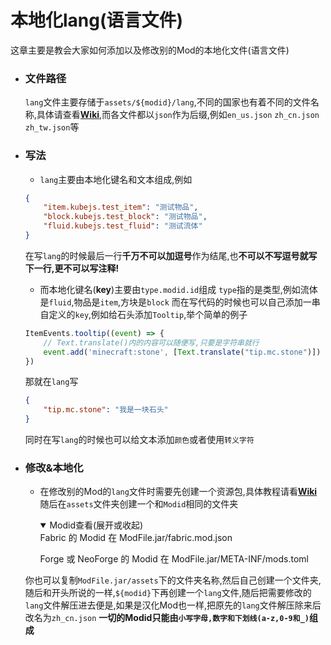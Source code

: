 # 本地化lang(语言文件)
这章主要是教会大家如何添加以及修改别的Mod的本地化文件(语言文件)

* ### 文件路径
  `lang`文件主要存储于`assets/${modid}/lang`,不同的国家也有着不同的文件名称,具体请查看[**Wiki**](https://zh.minecraft.wiki/w/语言),而各文件都以`json`作为后缀,例如`en_us.json` `zh_cn.json` `zh_tw.json`等 

* ### 写法
  * `lang`主要由本地化键名和文本组成,例如
  ```json
  {
      "item.kubejs.test_item": "测试物品",
      "block.kubejs.test_block": "测试物品",
      "fluid.kubejs.test_fluid": "测试流体"
  }
  ```
  在写`lang`的时候最后一行**千万不可以加逗号**作为结尾,也**不可以不写逗号就写下一行,更不可以写注释!**
  * 而本地化键名(**key**)主要由`type.modid.id`组成
  `type`指的是类型,例如流体是`fluid`,物品是`item`,方块是`block`
  而在写代码的时候也可以自己添加一串自定义的`key`,例如给石头添加`Tooltip`,举个简单的例子
  ```js
  ItemEvents.tooltip((event) => {
	  // Text.translate()内的内容可以随便写,只要是字符串就行
  	  event.add('minecraft:stone', [Text.translate("tip.mc.stone")])
  })
  ```
  那就在`lang`写
  ```json
  {
	  "tip.mc.stone": "我是一块石头"
  }
  ```
  同时在写`lang`的时候也可以给文本添加`颜色`或者使用`转义字符`

* ### 修改&本地化
  * 在修改别的Mod的`lang`文件时需要先创建一个资源包,具体教程请看[**Wiki**](https://zh.minecraft.wiki/w/Tutorial:制作资源包)
  随后在`assets`文件夹创建一个和`Modid`相同的文件夹
    <details open>
    <summary>Modid查看(展开或收起)</summary>
    Fabric 的 Modid 在 ModFile.jar/fabric.mod.json

    Forge 或 NeoForge 的 Modid 在 ModFile.jar/META-INF/mods.toml
    </details>
  你也可以复制`ModFile.jar/assets`下的文件夹名称,然后自己创建一个文件夹,随后和开头所说的一样,`${modid}`下再创建一个`lang`文件,随后把需要修改的`lang`文件解压进去便是,如果是汉化Mod也一样,把原先的`lang`文件解压除来后改名为`zh_cn.json`
  **一切的Modid只能由`小写字母,数字和下划线(a-z,0-9和_)`组成**